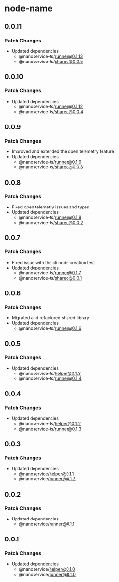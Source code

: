 # node-name

## 0.0.11

### Patch Changes

- Updated dependencies
  - @nanoservice-ts/runner@0.1.13
  - @nanoservice-ts/shared@0.0.5

## 0.0.10

### Patch Changes

- Updated dependencies
  - @nanoservice-ts/runner@0.1.12
  - @nanoservice-ts/shared@0.0.4

## 0.0.9

### Patch Changes

- Improved and extended the open telemetry feature
- Updated dependencies
  - @nanoservice-ts/runner@0.1.9
  - @nanoservice-ts/shared@0.0.3

## 0.0.8

### Patch Changes

- Fixed open telemetry issues and types
- Updated dependencies
  - @nanoservice-ts/runner@0.1.8
  - @nanoservice-ts/shared@0.0.2

## 0.0.7

### Patch Changes

- Fixed issue with the cli node creation test
- Updated dependencies
  - @nanoservice-ts/runner@0.1.7
  - @nanoservice-ts/shared@0.0.1

## 0.0.6

### Patch Changes

- Migrated and refactored shared library
- Updated dependencies
  - @nanoservice-ts/runner@0.1.6

## 0.0.5

### Patch Changes

- Updated dependencies
  - @nanoservice-ts/helper@0.1.3
  - @nanoservice-ts/runner@0.1.4

## 0.0.4

### Patch Changes

- Updated dependencies
  - @nanoservice-ts/helper@0.1.2
  - @nanoservice-ts/runner@0.1.3

## 0.0.3

### Patch Changes

- Updated dependencies
  - @nanoservice/helper@0.1.1
  - @nanoservice/runner@0.1.2

## 0.0.2

### Patch Changes

- Updated dependencies
  - @nanoservice/runner@0.1.1

## 0.0.1

### Patch Changes

- Updated dependencies
  - @nanoservice/helper@0.1.0
  - @nanoservice/runner@0.1.0
